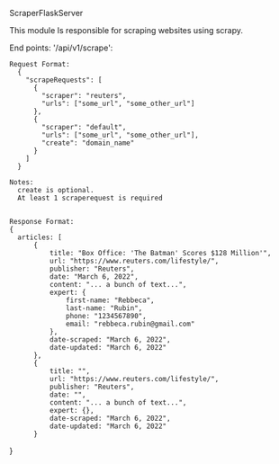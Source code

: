 ScraperFlaskServer

This module Is responsible for scraping websites using scrapy.


End points:
  '/api/v1/scrape':
  
    Request Format:
      {
        "scrapeRequests": [
          {
            "scraper": "reuters",
            "urls": ["some_url", "some_other_url"]
          },
          {
            "scraper": "default",
            "urls": ["some_url", "some_other_url"],
            "create": "domain_name"
          }
        ]
      }

    Notes:
      create is optional.
      At least 1 scraperequest is required

    
    Response Format:
    {
      articles: [
          {
              title: "Box Office: 'The Batman' Scores $128 Million'",
              url: "https://www.reuters.com/lifestyle/",
              publisher: "Reuters",
              date: "March 6, 2022",
              content: "... a bunch of text...",
              expert: {
                  first-name: "Rebbeca",
                  last-name: "Rubin",
                  phone: "1234567890",
                  email: "rebbeca.rubin@gmail.com"
              },
              date-scraped: "March 6, 2022",
              date-updated: "March 6, 2022"
          },
          {
              title: "",
              url: "https://www.reuters.com/lifestyle/",
              publisher: "Reuters",
              date: "",
              content: "... a bunch of text...",
              expert: {},
              date-scraped: "March 6, 2022",
              date-updated: "March 6, 2022"
          }
  }

